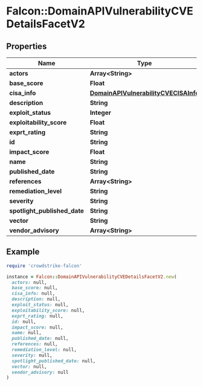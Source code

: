 # Falcon::DomainAPIVulnerabilityCVEDetailsFacetV2

## Properties

| Name | Type | Description | Notes |
| ---- | ---- | ----------- | ----- |
| **actors** | **Array&lt;String&gt;** |  | [optional] |
| **base_score** | **Float** |  | [optional] |
| **cisa_info** | [**DomainAPIVulnerabilityCVECISAInfo**](DomainAPIVulnerabilityCVECISAInfo.md) |  | [optional] |
| **description** | **String** |  | [optional] |
| **exploit_status** | **Integer** |  | [optional] |
| **exploitability_score** | **Float** |  | [optional] |
| **exprt_rating** | **String** |  | [optional] |
| **id** | **String** |  |  |
| **impact_score** | **Float** |  | [optional] |
| **name** | **String** |  | [optional] |
| **published_date** | **String** |  | [optional] |
| **references** | **Array&lt;String&gt;** |  | [optional] |
| **remediation_level** | **String** |  | [optional] |
| **severity** | **String** |  | [optional] |
| **spotlight_published_date** | **String** |  | [optional] |
| **vector** | **String** |  | [optional] |
| **vendor_advisory** | **Array&lt;String&gt;** |  | [optional] |

## Example

```ruby
require 'crowdstrike-falcon'

instance = Falcon::DomainAPIVulnerabilityCVEDetailsFacetV2.new(
  actors: null,
  base_score: null,
  cisa_info: null,
  description: null,
  exploit_status: null,
  exploitability_score: null,
  exprt_rating: null,
  id: null,
  impact_score: null,
  name: null,
  published_date: null,
  references: null,
  remediation_level: null,
  severity: null,
  spotlight_published_date: null,
  vector: null,
  vendor_advisory: null
)
```

